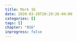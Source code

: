 ```yaml
---
title: Mark 16
date: 2020-03-28T20:29:26-04:00
categories: []
tags: []
chapter: "016"
inprogress: false
---
```


